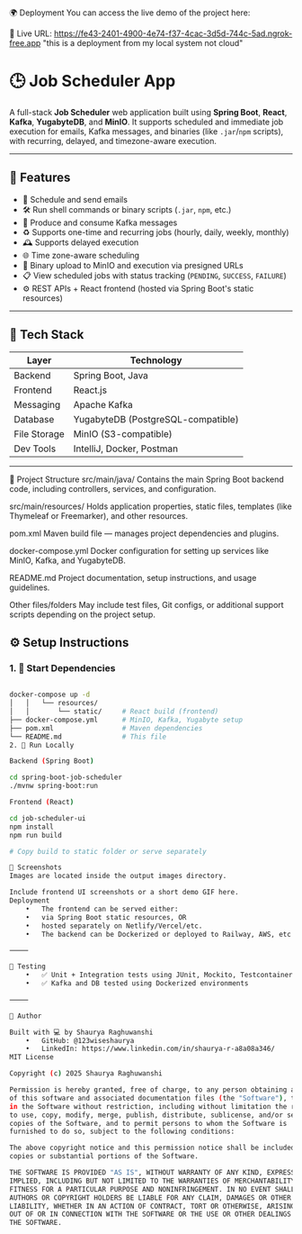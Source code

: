 🌍 Deployment
You can access the live demo of the project here:

🔗 Live URL: https://fe43-2401-4900-4e74-f37-4cac-3d5d-744c-5ad.ngrok-free.app
"this is a deployment from my local system not cloud"

# 🕒 Job Scheduler App

A full-stack **Job Scheduler** web application built using **Spring Boot**, **React**, **Kafka**, **YugabyteDB**, and **MinIO**. It supports scheduled and immediate job execution for emails, Kafka messages, and binaries (like `.jar`/`npm` scripts), with recurring, delayed, and timezone-aware execution.

---

## 🚀 Features

- 📧 Schedule and send emails
- 🛠️ Run shell commands or binary scripts (`.jar`, `npm`, etc.)
- 📨 Produce and consume Kafka messages
- ♻️ Supports one-time and recurring jobs (hourly, daily, weekly, monthly)
- 🕰️ Supports delayed execution
- 🌐 Time zone-aware scheduling
- 💾 Binary upload to MinIO and execution via presigned URLs
- 📋 View scheduled jobs with status tracking (`PENDING`, `SUCCESS`, `FAILURE`)
- ⚙️ REST APIs + React frontend (hosted via Spring Boot's static resources)

---

## 🧱 Tech Stack

| Layer        | Technology            |
|--------------|------------------------|
| Backend      | Spring Boot, Java      |
| Frontend     | React.js               |
| Messaging    | Apache Kafka           |
| Database     | YugabyteDB (PostgreSQL-compatible) |
| File Storage | MinIO (S3-compatible)  |
| Dev Tools    | IntelliJ, Docker, Postman |

---
📁 Project Structure
src/main/java/
Contains the main Spring Boot backend code, including controllers, services, and configuration.

src/main/resources/
Holds application properties, static files, templates (like Thymeleaf or Freemarker), and other resources.

pom.xml
Maven build file — manages project dependencies and plugins.

docker-compose.yml
Docker configuration for setting up services like MinIO, Kafka, and YugabyteDB.

README.md
Project documentation, setup instructions, and usage guidelines.

Other files/folders
May include test files, Git configs, or additional support scripts depending on the project setup.


## ⚙️ Setup Instructions

### 1. 🐳 Start Dependencies
```bash

docker-compose up -d
│   │   └── resources/
│   │       └── static/     # React build (frontend)
├── docker-compose.yml      # MinIO, Kafka, Yugabyte setup
├── pom.xml                 # Maven dependencies
└── README.md               # This file
2. 🧪 Run Locally

Backend (Spring Boot)

cd spring-boot-job-scheduler
./mvnw spring-boot:run

Frontend (React)

cd job-scheduler-ui
npm install
npm run build

# Copy build to static folder or serve separately

📸 Screenshots
Images are located inside the output images directory.

Include frontend UI screenshots or a short demo GIF here.
Deployment
	•	The frontend can be served either:
	•	via Spring Boot static resources, OR
	•	hosted separately on Netlify/Vercel/etc.
	•	The backend can be Dockerized or deployed to Railway, AWS, etc.

⸻

🧪 Testing
	•	✅ Unit + Integration tests using JUnit, Mockito, Testcontainers
	•	✅ Kafka and DB tested using Dockerized environments

⸻

🙌 Author

Built with 💻 by Shaurya Raghuwanshi
	•	GitHub: @123wiseshaurya
	•	LinkedIn: https://www.linkedin.com/in/shaurya-r-a8a08a346/
MIT License

Copyright (c) 2025 Shaurya Raghuwanshi

Permission is hereby granted, free of charge, to any person obtaining a copy
of this software and associated documentation files (the "Software"), to deal
in the Software without restriction, including without limitation the rights
to use, copy, modify, merge, publish, distribute, sublicense, and/or sell
copies of the Software, and to permit persons to whom the Software is
furnished to do so, subject to the following conditions:

The above copyright notice and this permission notice shall be included in all
copies or substantial portions of the Software.

THE SOFTWARE IS PROVIDED "AS IS", WITHOUT WARRANTY OF ANY KIND, EXPRESS OR
IMPLIED, INCLUDING BUT NOT LIMITED TO THE WARRANTIES OF MERCHANTABILITY,
FITNESS FOR A PARTICULAR PURPOSE AND NONINFRINGEMENT. IN NO EVENT SHALL THE
AUTHORS OR COPYRIGHT HOLDERS BE LIABLE FOR ANY CLAIM, DAMAGES OR OTHER
LIABILITY, WHETHER IN AN ACTION OF CONTRACT, TORT OR OTHERWISE, ARISING FROM,
OUT OF OR IN CONNECTION WITH THE SOFTWARE OR THE USE OR OTHER DEALINGS IN
THE SOFTWARE.


